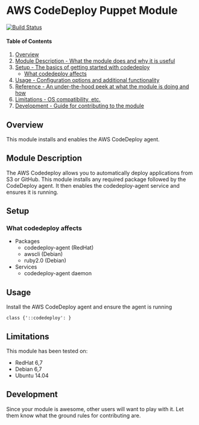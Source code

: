 # AWS CodeDeploy Puppet Module

[![Build Status](https://travis-ci.org/walkamongus/puppet-codedeploy.svg?branch=master)](https://travis-ci.org/walkamongus/puppet-codedeploy)

#### Table of Contents

1. [Overview](#overview)
2. [Module Description - What the module does and why it is useful](#module-description)
3. [Setup - The basics of getting started with codedeploy](#setup)
    * [What codedeploy affects](#what-codedeploy-affects)
4. [Usage - Configuration options and additional functionality](#usage)
5. [Reference - An under-the-hood peek at what the module is doing and how](#reference)
5. [Limitations - OS compatibility, etc.](#limitations)
6. [Development - Guide for contributing to the module](#development)

## Overview

This module installs and enables the AWS CodeDeploy agent.

## Module Description

The AWS Codedeploy allows you to automatically deploy applications from S3 or GitHub. This module installs any required package followed by the CodeDeploy agent. It then enables the codedeploy-agent service and ensures it is running.

## Setup

### What codedeploy affects

* Packages
    * codedeploy-agent (RedHat)
    * awscli (Debian)
    * ruby2.0 (Debian)
* Services
    * codedeploy-agent daemon

## Usage

Install the AWS CodeDeploy agent and ensure the agent is running

    class {'::codedeploy': }

## Limitations

This module has been tested on:
* RedHat 6,7
* Debian 6,7
* Ubuntu 14.04

## Development

Since your module is awesome, other users will want to play with it. Let them know what the ground rules for contributing are.
